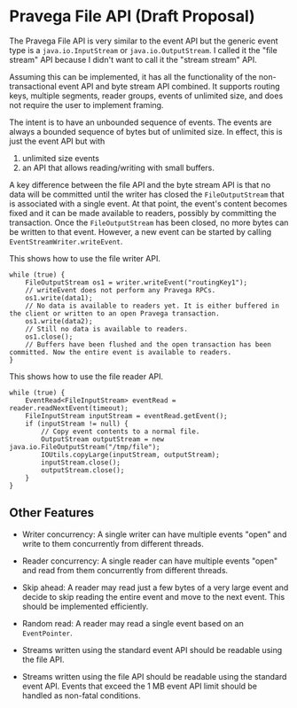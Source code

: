 
# Pravega File API (Draft Proposal)

The Pravega File API is very similar to the event API but the generic event type is a `java.io.InputStream` or
`java.io.OutputStream`. I called it the "file stream" API because I didn't want to call it the "stream stream" API.

Assuming this can be implemented, it has all the functionality of the non-transactional event API and byte stream API combined.
It supports routing keys, multiple segments, reader groups, events of unlimited size, and does not require the user to implement framing.

The intent is to have an unbounded sequence of events.
The events are always a bounded sequence of bytes but of unlimited size.
In effect, this is just the event API but with
1) unlimited size events
2) an API that allows reading/writing with small buffers.

A key difference between the file API and the byte stream API is that no data will be committed until the writer has closed
the `FileOutputStream` that is associated with a single event.
At that point, the event's content becomes fixed and it can be made available to readers, possibly by committing the transaction.
Once the `FileOutputStream` has been closed, no more bytes can be written to that event.
However, a new event can be started by calling `EventStreamWriter.writeEvent`.

This shows how to use the file writer API.

```
while (true) {
    FileOutputStream os1 = writer.writeEvent("routingKey1");
    // writeEvent does not perform any Pravega RPCs.
    os1.write(data1);
    // No data is available to readers yet. It is either buffered in the client or written to an open Pravega transaction.
    os1.write(data2);
    // Still no data is available to readers.
    os1.close();
    // Buffers have been flushed and the open transaction has been committed. Now the entire event is available to readers.
}
```

This shows how to use the file reader API.

```
while (true) {
    EventRead<FileInputStream> eventRead = reader.readNextEvent(timeout);
    FileInputStream inputStream = eventRead.getEvent();
    if (inputStream != null) {
        // Copy event contents to a normal file.
        OutputStream outputStream = new java.io.FileOutputStream("/tmp/file");
        IOUtils.copyLarge(inputStream, outputStream);
        inputStream.close();
        outputStream.close();
    }
}
```

## Other Features

- Writer concurrency: A single writer can have multiple events "open" and write to them concurrently from
  different threads.

- Reader concurrency: A single reader can have multiple events "open" and read from them concurrently from
  different threads.

- Skip ahead: A reader may read just a few bytes of a very large event and decide to skip reading the entire event
  and move to the next event. This should be implemented efficiently.

- Random read: A reader may read a single event based on an `EventPointer`.

- Streams written using the standard event API should be readable using the file API.

- Streams written using the file API should be readable using the standard event API.
  Events that exceed the 1 MB event API limit should be handled as non-fatal conditions.

